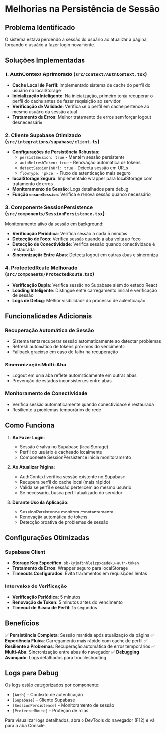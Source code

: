 # Melhorias na Persistência de Sessão

## Problema Identificado
O sistema estava perdendo a sessão do usuário ao atualizar a página, forçando o usuário a fazer login novamente.

## Soluções Implementadas

### 1. **AuthContext Aprimorado** (`src/context/AuthContext.tsx`)
- **Cache Local de Perfil**: Implementado sistema de cache do perfil do usuário no localStorage
- **Inicialização Inteligente**: Na inicialização, primeiro tenta recuperar o perfil do cache antes de fazer requisição ao servidor
- **Verificação de Validade**: Verifica se o perfil em cache pertence ao mesmo usuário da sessão atual
- **Tratamento de Erros**: Melhor tratamento de erros sem forçar logout desnecessário

### 2. **Cliente Supabase Otimizado** (`src/integrations/supabase/client.ts`)
- **Configurações de Persistência Robustas**:
  - `persistSession: true` - Mantém sessão persistente
  - `autoRefreshToken: true` - Renovação automática de tokens
  - `detectSessionInUrl: true` - Detecta sessão em URLs
  - `flowType: 'pkce'` - Fluxo de autenticação mais seguro
- **localStorage Seguro**: Implementado wrapper para localStorage com tratamento de erros
- **Monitoramento de Sessão**: Logs detalhados para debug
- **Função `ensureSession`**: Verifica e renova sessão quando necessário

### 3. **Componente SessionPersistence** (`src/components/SessionPersistence.tsx`)
Monitoramento ativo da sessão em background:
- **Verificação Periódica**: Verifica sessão a cada 5 minutos
- **Detecção de Foco**: Verifica sessão quando a aba volta ao foco
- **Detecção de Conectividade**: Verifica sessão quando conectividade é restaurada
- **Sincronização Entre Abas**: Detecta logout em outras abas e sincroniza

### 4. **ProtectedRoute Melhorado** (`src/components/ProtectedRoute.tsx`)
- **Verificação Dupla**: Verifica sessão no Supabase além do estado React
- **Loading Inteligente**: Distingue entre carregamento inicial e verificação de sessão
- **Logs de Debug**: Melhor visibilidade do processo de autenticação

## Funcionalidades Adicionais

### Recuperação Automática de Sessão
- Sistema tenta recuperar sessão automaticamente ao detectar problemas
- Refresh automático de tokens próximos do vencimento
- Fallback gracioso em caso de falha na recuperação

### Sincronização Multi-Aba
- Logout em uma aba reflete automaticamente em outras abas
- Prevenção de estados inconsistentes entre abas

### Monitoramento de Conectividade
- Verifica sessão automaticamente quando conectividade é restaurada
- Resiliente a problemas temporários de rede

## Como Funciona

1. **Ao Fazer Login**:
   - Sessão é salva no Supabase (localStorage)
   - Perfil do usuário é cacheado localmente
   - Componente SessionPersistence inicia monitoramento

2. **Ao Atualizar Página**:
   - AuthContext verifica sessão existente no Supabase
   - Recupera perfil do cache local (mais rápido)
   - Valida se perfil e sessão pertencem ao mesmo usuário
   - Se necessário, busca perfil atualizado do servidor

3. **Durante Uso da Aplicação**:
   - SessionPersistence monitora constantemente
   - Renovação automática de tokens
   - Detecção proativa de problemas de sessão

## Configurações Otimizadas

### Supabase Client
- **Storage Key Específico**: `sb-kyjmfinhleizpxqedeku-auth-token`
- **Tratamento de Erros**: Wrapper seguro para localStorage
- **Timeouts Configurados**: Evita travamentos em requisições lentas

### Intervalos de Verificação
- **Verificação Periódica**: 5 minutos
- **Renovação de Token**: 5 minutos antes do vencimento
- **Timeout de Busca de Perfil**: 15 segundos

## Benefícios

✅ **Persistência Completa**: Sessão mantida após atualização da página
✅ **Experiência Fluida**: Carregamento mais rápido com cache de perfil
✅ **Resiliente a Problemas**: Recuperação automática de erros temporários
✅ **Multi-Aba**: Sincronização entre abas do navegador
✅ **Debugging Avançado**: Logs detalhados para troubleshooting

## Logs para Debug

Os logs estão categorizados por componente:
- `[Auth]` - Contexto de autenticação
- `[Supabase]` - Cliente Supabase
- `[SessionPersistence]` - Monitoramento de sessão
- `[ProtectedRoute]` - Proteção de rotas

Para visualizar logs detalhados, abra o DevTools do navegador (F12) e vá para a aba Console. 